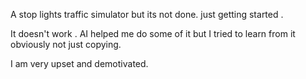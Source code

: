 A stop lights traffic simulator but its not done. just getting started .

It doesn't work . 
AI helped me do some of it but I tried to learn from it obviously not just copying. 

I am very upset and demotivated.